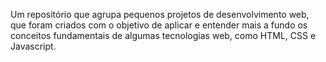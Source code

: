 Um repositório que agrupa pequenos projetos de desenvolvimento web, que foram criados com o objetivo de aplicar e entender mais a fundo os conceitos fundamentais de algumas tecnologias web, como HTML, CSS e Javascript.
